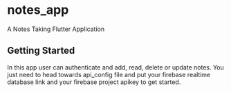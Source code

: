 # notes_app

A Notes Taking Flutter Application

## Getting Started

In this app user can authenticate and add, read, delete or update notes. You just need to head towards api_config file and put your firebase realtime database link and your firebase project apikey to get started.

